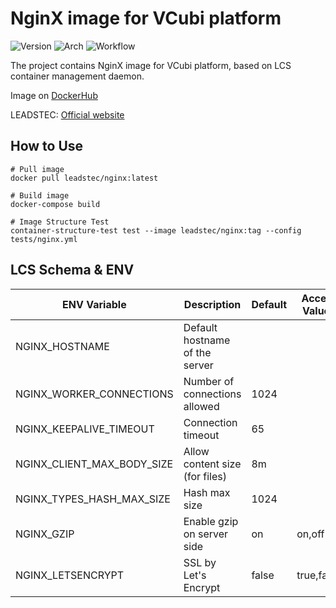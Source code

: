 # NginX image for VCubi platform

![Version](https://img.shields.io/badge/NginX-1.18.0-blue)
![Arch](https://img.shields.io/badge/Arch-amd64,_arm64-brightgreen)
![Workflow](https://github.com/leadstec/docker-nginx/workflows/ci/badge.svg)

The project contains NginX image for VCubi platform, based on LCS container management daemon.

Image on [DockerHub](https://hub.docker.com/r/leadstec/nginx) 

LEADSTEC: [Official website](https://www.leadstec.com)

## How to Use
    # Pull image
    docker pull leadstec/nginx:latest

    # Build image
    docker-compose build

    # Image Structure Test
    container-structure-test test --image leadstec/nginx:tag --config tests/nginx.yml

## LCS Schema & ENV
| ENV Variable              | Description                     | Default | Accept Values | Required |
|---------------------------|---------------------------------|---------|---------------|----------|
| NGINX_HOSTNAME            | Default hostname of the server  |         |               |          |
| NGINX_WORKER_CONNECTIONS  | Number of connections allowed   |  1024   |               |          |
| NGINX_KEEPALIVE_TIMEOUT   | Connection timeout              |   65    |               |          |
| NGINX_CLIENT_MAX_BODY_SIZE| Allow content size (for files)  |   8m    |               |          |
| NGINX_TYPES_HASH_MAX_SIZE | Hash max size                   |  1024   |               |          |
| NGINX_GZIP                | Enable gzip on server side      |  on     | on,off    |          |
| NGINX_LETSENCRYPT         | SSL by Let's Encrypt       |  false  | true,false    |          |

